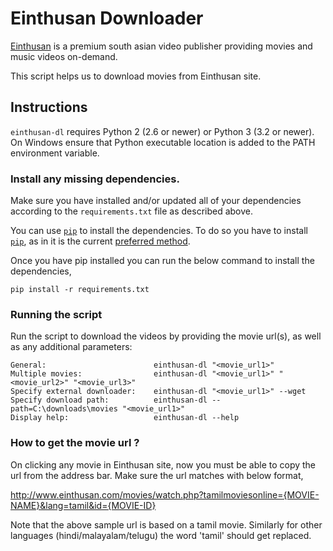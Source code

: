 # Einthusan Downloader

[Einthusan][1] is a premium south asian video publisher providing
movies and music videos on-demand.

This script helps us to download movies from Einthusan site.


## Instructions

`einthusan-dl` requires Python 2 (2.6 or newer) or Python 3 (3.2 or newer). On Windows
ensure that Python executable location is added to the PATH environment variable.

### Install any missing dependencies.

Make sure you have installed and/or updated all of your dependencies 
according to the `requirements.txt` file as described above.

You can use [`pip`][2] to install the dependencies. To do so you have to install
[`pip`][2], as in it is the current [preferred method][3].  

Once you have pip installed you can run the below command to install the dependencies,

```
pip install -r requirements.txt
```

### Running the script

Run the script to download the videos by providing the movie url(s),
as well as any additional parameters:

    General:                        einthusan-dl "<movie_url1>"
    Multiple movies:                einthusan-dl "<movie_url1>" "<movie_url2>" "<movie_url3>"
    Specify external downloader:    einthusan-dl "<movie_url1>" --wget
    Specify download path:          einthusan-dl --path=C:\downloads\movies "<movie_url1>"
    Display help:                   einthusan-dl --help

### How to get the movie url ?

On clicking any movie in Einthusan site, now you must be able to copy the url from the address bar.
Make sure the url matches with below format,

http://www.einthusan.com/movies/watch.php?tamilmoviesonline={MOVIE-NAME}&lang=tamil&id={MOVIE-ID}

Note that the above sample url is based on a tamil movie. Similarly for other languages (hindi/malayalam/telugu) the word 'tamil' should get replaced.


[1]: https://www.einthusan.com
[2]: http://www.pip-installer.org/en/latest/
[3]: http://python-distribute.org/pip_distribute.png
